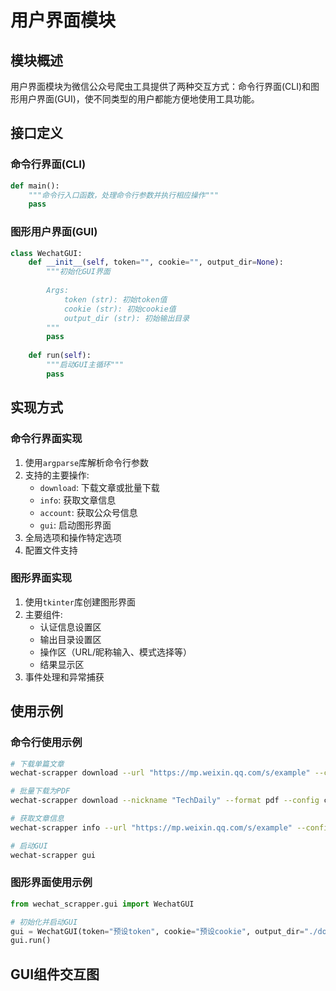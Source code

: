# 用户界面模块

## 模块概述

用户界面模块为微信公众号爬虫工具提供了两种交互方式：命令行界面(CLI)和图形用户界面(GUI)，使不同类型的用户都能方便地使用工具功能。

## 接口定义

### 命令行界面(CLI)

```python
def main():
    """命令行入口函数，处理命令行参数并执行相应操作"""
    pass
```

### 图形用户界面(GUI)

```python
class WechatGUI:
    def __init__(self, token="", cookie="", output_dir=None):
        """初始化GUI界面
        
        Args:
            token (str): 初始token值
            cookie (str): 初始cookie值
            output_dir (str): 初始输出目录
        """
        pass
        
    def run(self):
        """启动GUI主循环"""
        pass
```

## 实现方式

### 命令行界面实现

1. 使用`argparse`库解析命令行参数
2. 支持的主要操作:
   - `download`: 下载文章或批量下载
   - `info`: 获取文章信息
   - `account`: 获取公众号信息
   - `gui`: 启动图形界面
3. 全局选项和操作特定选项
4. 配置文件支持

### 图形界面实现

1. 使用`tkinter`库创建图形界面
2. 主要组件:
   - 认证信息设置区
   - 输出目录设置区
   - 操作区（URL/昵称输入、模式选择等）
   - 结果显示区
3. 事件处理和异常捕获

## 使用示例

### 命令行使用示例

```bash
# 下载单篇文章
wechat-scrapper download --url "https://mp.weixin.qq.com/s/example" --cookie "..." --token "..."

# 批量下载为PDF
wechat-scrapper download --nickname "TechDaily" --format pdf --config config.json

# 获取文章信息
wechat-scrapper info --url "https://mp.weixin.qq.com/s/example" --config config.json

# 启动GUI
wechat-scrapper gui
```

### 图形界面使用示例

```python
from wechat_scrapper.gui import WechatGUI

# 初始化并启动GUI
gui = WechatGUI(token="预设token", cookie="预设cookie", output_dir="./downloads")
gui.run()
```

## GUI组件交互图

